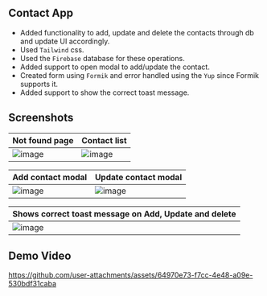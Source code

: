 ## Contact App
- Added functionality to add, update and delete the contacts through db and update UI accordingly.
- Used `Tailwind` css.
- Used the `Firebase` database for these operations.
- Added support to open modal to add/update the contact.
- Created form using `Formik` and error handled using the `Yup` since Formik supports it.
- Added support to show the correct toast message.


## Screenshots

| Not found page | Contact list |
|-|-|
| ![image](https://github.com/user-attachments/assets/7cda31a8-9590-494e-beca-6e5df0950f97) | ![image](https://github.com/user-attachments/assets/c51c204f-fcd8-4e69-8acf-afaa529db4e1) |

| Add contact modal | Update contact modal |
|-|-|
| ![image](https://github.com/user-attachments/assets/13a9cf20-6f21-4cb3-b101-b07175b6daba) | ![image](https://github.com/user-attachments/assets/44a68b41-e2ec-4748-8fb4-1d348506132a) |

| Shows correct toast message on Add, Update and delete |
|-|
| ![image](https://github.com/user-attachments/assets/ff3a67bf-f43b-473d-9c59-b8bbb38cab2a) |

## Demo Video

https://github.com/user-attachments/assets/64970e73-f7cc-4e48-a09e-530bdf31caba


